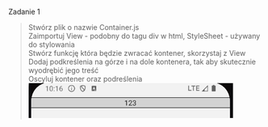 Zadanie 1
> Stwórz plik o nazwie Container.js <br>
> Zaimportuj View - podobny do tagu div w html, StyleSheet - używany do stylowania <br>
> Stwórz funkcję która będzie zwracać kontener, skorzystaj z View <br>
> Dodaj podkreślenia na górze i na dole kontenera, tak aby skutecznie wyodrębić jego treść <br>
> Oscyluj kontener oraz podreślenia <br>
![Kontener](container.png)
